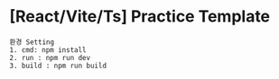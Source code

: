 # [React/Vite/Ts] Practice Template

```
환경 Setting
1. cmd: npm install
2. run : npm run dev
3. build : npm run build
```
